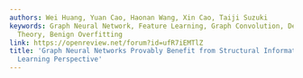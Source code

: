 ```yaml
---
authors: Wei Huang, Yuan Cao, Haonan Wang, Xin Cao, Taiji Suzuki
keywords: Graph Neural Network, Feature Learning, Graph Convolution, Deep Learning
  Theory, Benign Overfitting
link: https://openreview.net/forum?id=ufR7iEMTlZ
title: 'Graph Neural Networks Provably Benefit from Structural Information: A Feature
  Learning Perspective'
---
```

